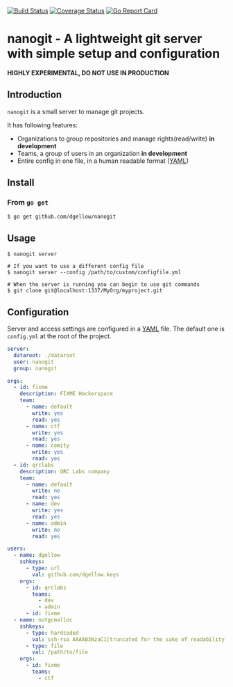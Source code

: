 [![Build Status](https://travis-ci.org/dgellow/nanogit.svg?branch=master)](https://travis-ci.org/dgellow/nanogit)
[![Coverage Status](https://coveralls.io/repos/github/dgellow/nanogit/badge.svg?branch=master)](https://coveralls.io/github/dgellow/nanogit?branch=master)
[![Go Report Card](https://goreportcard.com/badge/github.com/dgellow/nanogit)](https://goreportcard.com/report/github.com/dgellow/nanogit)

# nanogit - A lightweight git server with simple setup and configuration

**HIGHLY EXPERIMENTAL, DO NOT USE IN PRODUCTION**

## Introduction

`nanogit` is a small server to manage git projects.

It has following features:

- Organizations to group repositories and manage rights(read/write) **in development**
- Teams, a group of users in an organization **in development**
- Entire config in one file, in a human readable format ([YAML](https://en.wikipedia.org/wiki/YAML))

## Install

### From `go get`

```
$ go get github.com/dgellow/nanogit
```

## Usage

```
$ nanogit server

# If you want to use a different config file
$ nanogit server --config /path/to/custom/configfile.yml

# When the server is running you can begin to use git commands
$ git clone git@localhost:1337/MyOrg/myproject.git
```

## Configuration

Server and access settings are configured in a [YAML](https://en.wikipedia.org/wiki/YAML) file. The default one is `config.yml` at the root of the project.

```yaml
server:
  dataroot: ./dataroot
  user: nanogit
  group: nanogit

orgs:
  - id: fixme
    description: FIXME Hackerspace
    team:
      - name: default
        write: yes
        read: yes
      - name: ctf
        write: yes
        read: yes
      - name: comity
        write: yes
        read: yes
  - id: qrclabs
    description: QRC Labs company
    team:
      - name: default
        write: no
        read: yes
      - name: dev
        write: yes
        read: yes
      - name: admin
        write: no
        read: yes

users:
  - name: dgellow
    sshkeys:
      - type: url
        val: github.com/dgellow.keys
    orgs:
      - id: qrclabs
        teams:
          - dev
          - admin
      - id: fixme
  - name: notgcmalloc
    sshkeys:
      - type: hardcoded
        val: ssh-rsa AAAAB3NzaC1[truncated for the sake of readability]+MWYbwK1Tgx
      - type: file
        val: /path/to/file
    orgs:
      - id: fixme
        teams:
          - ctf

```
